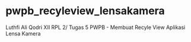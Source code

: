 # pwpb_recyleview_lensakamera
 
 Luthfi Ali Qodri XII RPL 2/ Tugas 5 PWPB - Membuat Recyle View Aplikasi Lensa Kamera
